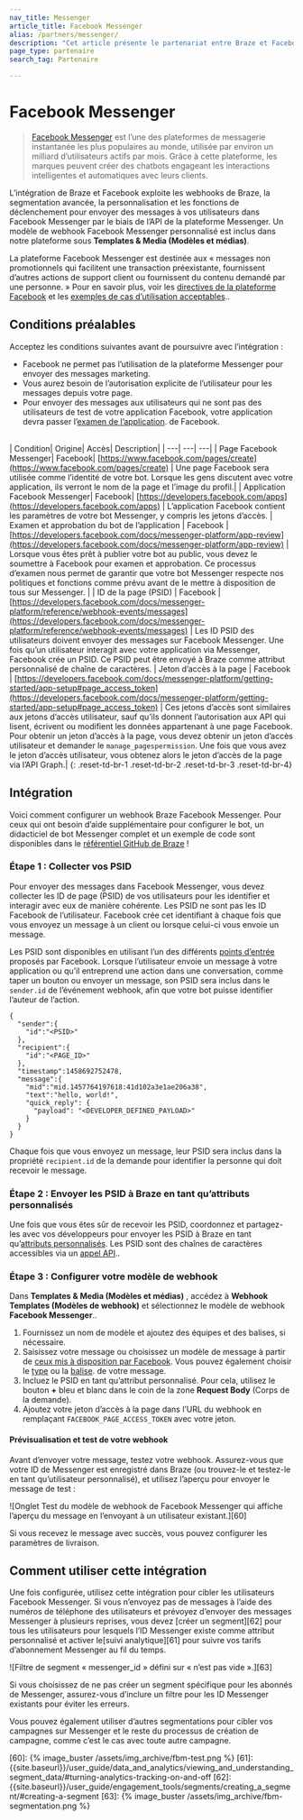 ```yaml
---
nav_title: Messenger
article_title: Facebook Messenger
alias: /partners/messenger/
description: "Cet article présente le partenariat entre Braze et Facebook Messenger, l’une des plateformes de messagerie instantanée les plus populaires au monde."
page_type: partenaire
search_tag: Partenaire

---
```


# Facebook Messenger

> [Facebook Messenger](https://developers.facebook.com/docs/messenger-platform/) est l’une des plateformes de messagerie instantanée les plus populaires au monde, utilisée par environ un milliard d’utilisateurs actifs par mois. Grâce à cette plateforme, les marques peuvent créer des chatbots engageant les interactions intelligentes et automatiques avec leurs clients.

L’intégration de Braze et Facebook exploite les webhooks de Braze, la segmentation avancée, la personnalisation et les fonctions de déclenchement pour envoyer des messages à vos utilisateurs dans Facebook Messenger par le biais de l’API de la plateforme Messenger. Un modèle de webhook Facebook Messenger personnalisé est inclus dans notre plateforme sous **Templates & Media (Modèles et médias)**.

La plateforme Facebook Messenger est destinée aux « messages non promotionnels qui facilitent une transaction préexistante, fournissent d’autres actions de support client ou fournissent du contenu demandé par une personne. » Pour en savoir plus, voir les [directives de la plateforme Facebook](https://developers.facebook.com/docs/messenger-platform) et les [exemples de cas d’utilisation acceptables](https://developers.facebook.com/docs/messenger-platform/app-review#examples_acceptable)..

## Conditions préalables

Acceptez les conditions suivantes avant de poursuivre avec l’intégration :
- Facebook ne permet pas l’utilisation de la plateforme Messenger pour envoyer des messages marketing. 
- Vous aurez besoin de l’autorisation explicite de l’utilisateur pour les messages depuis votre page. 
- Pour envoyer des messages aux utilisateurs qui ne sont pas des utilisateurs de test de votre application Facebook, votre application devra passer l’[examen de l’application](https://developers.facebook.com/docs/messenger-platform/app-review). de Facebook.<br><br>

| Condition| Origine| Accès| Description|
| ---| ---| ---|
| Page Facebook Messenger| Facebook| [https://www.facebook.com/pages/create](https://www.facebook.com/pages/create) | Une page Facebook sera utilisée comme l’identité de votre bot. Lorsque les gens discutent avec votre application, ils verront le nom de la page et l’image du profil.|
| Application Facebook Messenger| Facebook| [https://developers.facebook.com/apps](https://developers.facebook.com/apps) | L’application Facebook contient les paramètres de votre bot Messenger, y compris les jetons d’accès.
| Examen et approbation du bot de l’application | Facebook | [https://developers.facebook.com/docs/messenger-platform/app-review](https://developers.facebook.com/docs/messenger-platform/app-review) | Lorsque vous êtes prêt à publier votre bot au public, vous devez le soumettre à Facebook pour examen et approbation. Ce processus d’examen nous permet de garantir que votre bot Messenger respecte nos politiques et fonctions comme prévu avant de le mettre à disposition de tous sur Messenger. |
| ID de la page (PSID) | Facebook | [https://developers.facebook.com/docs/messenger-platform/reference/webhook-events/messages](https://developers.facebook.com/docs/messenger-platform/reference/webhook-events/messages) | Les ID PSID des utilisateurs doivent envoyer des messages sur Facebook Messenger. Une fois qu’un utilisateur interagit avec votre application via Messenger, Facebook crée un PSID. Ce PSID peut être envoyé à Braze comme attribut personnalisé de chaîne de caractères.
| Jeton d’accès à la page | Facebook | [https://developers.facebook.com/docs/messenger-platform/getting-started/app-setup#page_access_token](https://developers.facebook.com/docs/messenger-platform/getting-started/app-setup#page_access_token) | Ces jetons d’accès sont similaires aux jetons d’accès utilisateur, sauf qu’ils donnent l’autorisation aux API qui lisent, écrivent ou modifient les données appartenant à une page Facebook. Pour obtenir un jeton d’accès à la page, vous devez obtenir un jeton d’accès utilisateur et demander le `manage_pagespermission`. Une fois que vous avez le jeton d’accès utilisateur, vous obtenez alors le jeton d’accès de la page via l’API Graph.|
{: .reset-td-br-1 .reset-td-br-2 .reset-td-br-3  .reset-td-br-4}

## Intégration

Voici comment configurer un webhook Braze Facebook Messenger. 
Pour ceux qui ont besoin d’aide supplémentaire pour configurer le bot, un didacticiel de bot Messenger complet et un exemple de code sont disponibles dans le [référentiel GitHub de Braze](https://github.com/Appboy/appboy-fb-messenger-bot) !

### Étape 1 : Collecter vos PSID

Pour envoyer des messages dans Facebook Messenger, vous devez collecter les ID de page (PSID) de vos utilisateurs pour les identifier et interagir avec eux de manière cohérente. Les PSID ne sont pas les ID Facebook de l’utilisateur. Facebook crée cet identifiant à chaque fois que vous envoyez un message à un client ou lorsque celui-ci vous envoie un message.

Les PSID sont disponibles en utilisant l’un des différents [points d’entrée](https://developers.facebook.com/docs/messenger-platform/discovery) proposés par Facebook. Lorsque l’utilisateur envoie un message à votre application ou qu’il entreprend une action dans une conversation, comme taper un bouton ou envoyer un message, son PSID sera inclus dans le `sender.id` de l’événement webhook, afin que votre bot puisse identifier l’auteur de l’action.

```
{
  "sender":{
    "id":"<PSID>"
  },
  "recipient":{
    "id":"<PAGE_ID>"
  },
  "timestamp":1458692752478,
  "message":{
    "mid":"mid.1457764197618:41d102a3e1ae206a38",
    "text":"hello, world!",
    "quick_reply": {
      "payload": "<DEVELOPER_DEFINED_PAYLOAD>"
    }
  }
}
```

Chaque fois que vous envoyez un message, leur PSID sera inclus dans la propriété `recipient.id` de la demande pour identifier la personne qui doit recevoir le message.

### Étape 2 : Envoyer les PSID à Braze en tant qu’attributs personnalisés

Une fois que vous êtes sûr de recevoir les PSID, coordonnez et partagez-les avec vos développeurs pour envoyer les PSID à Braze en tant qu’[attributs personnalisés]({{site.baseurl}}/user_guide/Data_and_Analytics/Custom_Data/Custom_Attributes/#custom-attributes). Les PSID sont des chaînes de caractères accessibles via un [appel API](https://developers.facebook.com/docs/messenger-platform/reference/send-api)..

### Étape 3 : Configurer votre modèle de webhook

Dans **Templates & Media (Modèles et médias)** , accédez à **Webhook Templates (Modèles de webhook)** et sélectionnez le modèle de webhook **Facebook Messenger**..

1. Fournissez un nom de modèle et ajoutez des équipes et des balises, si nécessaire.
2. Saisissez votre message ou choisissez un modèle de message à partir de [ceux mis à disposition par Facebook](https://developers.facebook.com/docs/messenger-platform/reference/webhook-events/messages). Vous pouvez également choisir le [type](https://developers.facebook.com/docs/messenger-platform/send-messages#message_types) ou la [balise](https://developers.facebook.com/docs/messenger-platform/send-messages/message-tags). de votre message.
3. Incluez le PSID en tant qu’attribut personnalisé. Pour cela, utilisez le bouton **+** bleu et blanc dans le coin de la zone **Request Body** (Corps de la demande).
3. Ajoutez votre jeton d’accès à la page dans l’URL du webhook en remplaçant `FACEBOOK_PAGE_ACCESS_TOKEN` avec votre jeton.

#### Prévisualisation et test de votre webhook

Avant d’envoyer votre message, testez votre webhook. Assurez-vous que votre ID de Messenger est enregistré dans Braze (ou trouvez-le et testez-le en tant qu’utilisateur personnalisé), et utilisez l’aperçu pour envoyer le message de test :

![Onglet Test du modèle de webhook de Facebook Messenger qui affiche l’aperçu du message en l’envoyant à un utilisateur existant.][60]

Si vous recevez le message avec succès, vous pouvez configurer les paramètres de livraison.

## Comment utiliser cette intégration

Une fois configurée, utilisez cette intégration pour cibler les utilisateurs Facebook Messenger. Si vous n’envoyez pas de messages à l’aide des numéros de téléphone des utilisateurs et prévoyez d’envoyer des messages Messenger à plusieurs reprises, vous devez [créer un segment][62] pour tous les utilisateurs pour lesquels l’ID Messenger existe comme attribut personnalisé et activer le[suivi analytique][61] pour suivre vos tarifs d’abonnement Messenger au fil du temps. 

![Filtre de segment « messenger_id » défini sur « n’est pas vide ».][63]

Si vous choisissez de ne pas créer un segment spécifique pour les abonnés de Messenger, assurez-vous d’inclure un filtre pour les ID Messenger existants pour éviter les erreurs.

Vous pouvez également utiliser d’autres segmentations pour cibler vos campagnes sur Messenger et le reste du processus de création de campagne, comme c’est le cas avec toute autre campagne.

[60]: {% image_buster /assets/img_archive/fbm-test.png %}
[61]: {{site.baseurl}}/user_guide/data_and_analytics/viewing_and_understanding_segment_data/#turning-analytics-tracking-on-and-off
[62]: {{site.baseurl}}/user_guide/engagement_tools/segments/creating_a_segment/#creating-a-segment
[63]: {% image_buster /assets/img_archive/fbm-segmentation.png %}